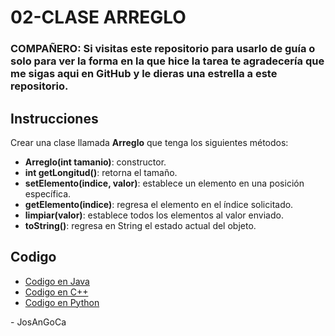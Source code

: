 # 02-CLASE ARREGLO

### **COMPAÑERO:** Si visitas este repositorio para usarlo de guía o solo para ver la forma en la que hice la tarea te agradecería que me sigas aqui en GitHub y le dieras una estrella a este repositorio.

## Instrucciones

Crear una clase llamada **Arreglo** que tenga los siguientes métodos:

-   **Arreglo(int tamanio)**: constructor.
-   **int getLongitud()**: retorna el tamaño.
-   **setElemento(indice, valor)**: establece un elemento en una posición específica.
-   **getElemento(indice)**: regresa el elemento en el índice solicitado.
-   **limpiar(valor)**: establece todos los elementos al valor enviado.
-   **toString()**: regresa en String el estado actual del objeto.

## Codigo

-   [Codigo en Java](./java/src/Arreglo.java)
-   [Codigo en C++](./cpp/clase_arreglo.cpp)
-   [Codigo en Python](./python/clase_arreglo.py)

\- JosAnGoCa

